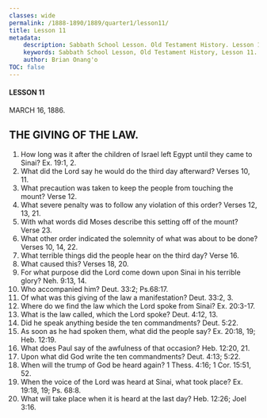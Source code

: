 ```yaml
---
classes: wide
permalink: /1888-1890/1889/quarter1/lesson11/
title: Lesson 11
metadata:
    description: Sabbath School Lesson. Old Testament History. Lesson 11. MARCH 16, 1886. THE GIVING OF THE LAW. 
    keywords: Sabbath School Lesson, Old Testament History, Lesson 11. MARCH 16, 1886, THE GIVING OF THE LAW.
    author: Brian Onang'o
TOC: false
---
```


#### LESSON 11

MARCH 16, 1886.

## THE GIVING OF THE LAW.

1. How long was it after the children of Israel left Egypt until they came to Sinai? Ex. 19:1, 2.
2. What did the Lord say he would do the third day afterward? Verses 10, 11.
3. What precaution was taken to keep the people from touching the mount? Verse 12.
4. What severe penalty was to follow any violation of this order? Verses 12, 13, 21.
5. With what words did Moses describe this setting off of the mount? Verse 23.
6. What other order indicated the solemnity of what was about to be done? Verses 10, 14, 22.
7. What terrible things did the people hear on the third day? Verse 16.
8. What caused this? Verses 18, 20.
9. For what purpose did the Lord come down upon Sinai in his terrible glory? Neh. 9:13, 14.
10. Who accompanied him? Deut. 33:2; Ps.68:17.
11. Of what was this giving of the law a manifestation? Deut. 33:2, 3.
12. Where do we find the law which the Lord spoke from Sinai? Ex. 20:3-17.
13. What is the law called, which the Lord spoke? Deut. 4:12, 13.
14. Did he speak anything beside the ten commandments? Deut. 5:22.
15. As soon as he had spoken them, what did the people say? Ex. 20:18, 19; Heb. 12:19.
16. What does Paul say of the awfulness of that occasion? Heb. 12:20, 21.
17. Upon what did God write the ten commandments? Deut. 4:13; 5:22.
18. When will the trump of God be heard again? 1 Thess. 4:16; 1 Cor. 15:51, 52.
19. When the voice of the Lord was heard at Sinai, what took place? Ex. 19:18, 19; Ps. 68:8.
20. What will take place when it is heard at the last day? Heb. 12:26; Joel 3:16.
